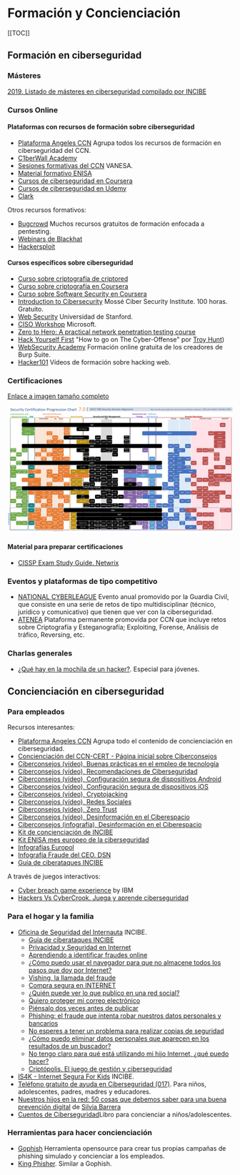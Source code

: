 # Formación y Concienciación

[[TOC]]

## Formación en ciberseguridad

### Másteres
[2019. Listado de másteres en ciberseguridad compilado por INCIBE](https://www.incibe.es/sites/default/files/paginas/talento/catalogos-formacion/catalogo-masteres-ciberseguridad-feb2019.pdf)

### Cursos Online
#### Plataformas con recursos de formación sobre ciberseguridad
- [Plataforma Angeles CCN](https://angeles.ccn-cert.cni.es/index.php/es/menu-formacion-es) Agrupa todos los recursos de formación en ciberseguridad del CCN.
- [C1berWall Academy](https://www.ecteg.eu/c1b3rwall-academy-es/)
- [Sesiones formativas del CCN](https://vanesa.ccn-cert.cni.es/userportal/#/home/main) VANESA.
- [Material formativo ENISA](https://www.enisa.europa.eu/topics/trainings-for-cybersecurity-specialists/online-training-material)
- [Cursos de ciberseguridad en Coursera](https://www.coursera.org/courses?query=cybersecurity)
- [Cursos de ciberseguridad en Udemy](https://www.udemy.com/courses/search/?price=price-free&q=cyber+security&sort=relevance&src=ukw)
- [Clark](https://clark.center/home) 

Otros recursos formativos:
- [Bugcrowd](https://github.com/bugcrowd/bugcrowd_university) Muchos recursos gratuitos de formación enfocada a pentesting.
- [Webinars de Blackhat](https://www.blackhat.com/html/webcast/webcast-home.html)
- [Hackersploit](https://hackersploit.org/)

#### Cursos específicos sobre ciberseguridad
- [Curso sobre criptografía de criptored](https://www.youtube.com/watch?v=rm8W5XD3lUg)
- [Curso sobre criptografía en Coursera](https://www.coursera.org/learn/crypto)
- [Curso sobre Software Security en Coursera](https://www.coursera.org/learn/software-security)
- [Introduction to Cibersecurity](https://www.mosse-institute.com/certifications/mics-introduction-to-cyber-security.html) Mossé Ciber Security Institute. 100 horas. Gratuito.
- [Web Security](https://web.stanford.edu/class/cs253/) Universidad de Stanford.
- [CISO Workshop](https://docs.microsoft.com/en-us/security/ciso-workshop/ciso-workshop) Microsoft.
- [Zero to Hero: A practical network penetration testing course](https://www.youtube.com/playlist?list=PLLKT__MCUeiwBa7d7F_vN1GUwz_2TmVQj)
- [Hack Yourself First]() "How to go on The Cyber-Offense" por [Troy Hunt](www.troyhunt.com))
- [WebSecurity Academy](https://portswigger.net/web-security) Formación online gratuita de los creadores de Burp Suite.
- [Hacker101](https://www.hacker101.com/) Vídeos de formación sobre hacking web.




### Certificaciones
[Enlace a imagen tamaño completo](https://i.redd.it/h61ytobb7sx51.png)

![IMG](./img/certifications.png)

#### Material para preparar certificaciones
- [CISSP Exam Study Guide. Netwrix](https://www.netwrix.com/cissp_study_guide_pdf.html)

### Eventos y plataformas de tipo competitivo
- [NATIONAL CYBERLEAGUE](https://www.nationalcyberleague.es/) Evento anual promovido por la Guardia Civil, que consiste en una serie de retos de tipo multidisciplinar (técnico, jurídico y comunicativo) que tienen que ver con la ciberseguridad. 
- [ATENEA](https://angeles.ccn-cert.cni.es/index.php/es/talento-es) Plataforma permanente promovida por CCN que incluye retos sobre Criptografía y Esteganografía; Exploiting, Forense, Análisis de tráfico, Reversing, etc.

### Charlas generales
- [¿Qué hay en la mochila de un hacker?](https://cybercamp.es/videos/que-hay-en-la-mochila-de-un-hacker). Especial para jóvenes.

## Concienciación en ciberseguridad

### Para empleados

Recursos interesantes:
- [Plataforma Angeles CCN](https://angeles.ccn-cert.cni.es/index.php/es/ciberconsejos) Agrupa todo el contenido de concienciación en ciberseguridad.
- [Concienciación del CCN-CERT - Página inicial sobre Ciberconsejos](https://www.ccn.cni.es/index.php/es/ciberconsejos)
- [Ciberconsejos (vídeo), Buenas prácticas en el empleo de tecnología](https://www.youtube.com/watch?v=uKNcqM0ZBEw)
- [Ciberconsejos (vídeo), Recomendaciones de Ciberseguridad](https://www.youtube.com/watch?v=VfZVGFgRl4g)
- [Ciberconsejos (vídeo), Configuración segura de dispositivos Android](https://www.youtube.com/watch?v=t6S7j6hKNPI)
- [Ciberconsejos (vídeo), Configuración segura de dispositivos iOS](https://www.youtube.com/watch?v=gSY_xGj89oc)
- [Ciberconsejos (vídeo), Cryptojacking](https://www.youtube.com/watch?v=9Opq9Sn7azE)
- [Ciberconsejos (vídeo), Redes Sociales](https://www.youtube.com/watch?v=R2ZUXlNth1U)
- [Ciberconsejos (vídeo), Zero Trust](https://www.youtube.com/watch?v=R2ZUXlNth1U)
- [Ciberconsejos (vídeo), Desinformación en el Ciberespacio](https://www.youtube.com/watch?v=sKdb-iCyqLU)
- [Ciberconsejos (infografía), Desinformación en el Ciberespacio](https://www.ccn.cni.es/index.php/es/docman/documentos-publicos/305-infografia-ccn-desinformacion2/file)
- [Kit de concienciación de INCIBE](https://www.incibe.es/protege-tu-empresa/kit-concienciacion)
- [Kit ENISA mes europeo de la ciberseguridad](https://cybersecuritymonth.eu/press-campaign-toolbox)
- [Infografías Europol](https://www.europol.europa.eu/activities-services/public-awareness-and-prevention-guides)   
- [Infografía Fraude del CEO. DSN](https://pbs.twimg.com/media/DrPn0x-WwAMwucf?format=jpg&name=large)
- [Guía de ciberataques INCIBE](https://www.osi.es/sites/default/files/docs/guia-ciberataques/osi-guia-ciberataques.pdf)   

A través de juegos interactivos:
- [Cyber breach game experience](https://www.ibm.com/security/digital-assets/cybersecurity-ops/terminal/) by IBM
- [Hackers Vs CyberCrook. Juega y aprende ciberseguridad](https://www.osi.es/es/actualidad/blog/2016/12/01/hackers-vs-cybercrook-juega-y-aprende-ciberseguridad)


### Para el hogar y la familia
- [Oficina de Seguridad del Internauta](https://www.osi.es/es) INCIBE.
    - [Guía de ciberataques INCIBE](https://www.osi.es/sites/default/files/docs/guia-ciberataques/osi-guia-ciberataques.pdf)   
    - [Privacidad y Seguridad en Internet](https://www.osi.es/sites/default/files/docs/guiaprivacidadseguridadinternet.pdf)
    - [Aprendiendo a identificar fraudes online](https://www.osi.es/sites/default/files/docs/guia_fraudes/guia-fraudes-online.pdf)
    - [¿Cómo puedo usar el navegador para que no almacene todos los pasos que doy por Internet?](https://www.osi.es/sites/default/files/docs/navegacionprivada.pdf)
    - [Vishing, la llamada del fraude](https://www.osi.es/es/actualidad/blog/2020/10/14/vishing-la-llamada-del-fraude)
    - [Compra segura en INTERNET](https://www.osi.es/sites/default/files/docs/guia_compra_segura_internet_web_vfinal.pdf)
    - [¿Quién puede ver lo que publico en una red social?](https://www.osi.es/sites/default/files/docs/redessociales.pdf)
    - [Quiero proteger mi correo electrónico](https://www.osi.es/sites/default/files/docs/correoelectronico.pdf)
    - [Piénsalo dos veces antes de publicar](https://www.osi.es/sites/default/files/docs/c4_pdf_infografia_piensalo_dos_veces.pdf)
    - [Phishing: el fraude que intenta robar nuestros datos personales y bancarios](https://www.osi.es/sites/default/files/docs/phishing.pdf)
    - [No esperes a tener un problema para realizar copias de seguridad](https://www.osi.es/sites/default/files/docs/copiaseguridad.pdf)
    - [¿Cómo puedo eliminar datos personales que aparecen en los resultados de un buscador?](https://www.osi.es/sites/default/files/docs/eliminardatos.pdf)
    - [No tengo claro para qué está utilizando mi hijo Internet, ¿qué puedo hacer?](https://www.osi.es/sites/default/files/docs/menores.pdf)
    - [Criptópolis. El juego de gestión y ciberseguridad](https://www.osi.es/es/criptopolis)
- [IS4K - Internet Segura For Kids](https://www.is4k.es/) INCIBE.
- [Teléfono gratuito de ayuda en Ciberseguridad (017)](https://www.is4k.es/ayuda). Para niños, adolescentes, padres, madres y educadores.
- [Nuestros hijos en la red: 50 cosas que debemos saber para una buena prevención digital](https://www.amazon.es/Nuestros-hijos-red-debemos-prevenci%C3%B3n/dp/8417886028/ref=sr_1_1) de [Silvia Barrera](https://twitter.com/sbarrera0)
- [Cuentos de Ciberseguridad](https://www.amazon.es/Cuentos-Ciberseguridad-Plural-Francisco-Perez/dp/8418155051)Libro para concienciar a niños/adolescentes.

### Herramientas para hacer concienciación
- [Gophish](https://getgophish.com/) Herramienta opensource para crear tus propias campañas de phishing simulado y concienciar a los empleados.
- [King Phisher](https://github.com/rsmusllp/king-phisher). Similar a Gophish.
